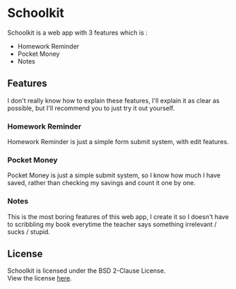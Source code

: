 # Schoolkit
Schoolkit is a web app with 3 features which is :
* Homework Reminder
* Pocket Money
* Notes

## Features
I don't really know how to explain these features, I'll explain it as clear as possible, but I'll recommend you to just try it out yourself.

### Homework Reminder

Homework Reminder is just a simple form submit system, with edit features.

### Pocket Money
Pocket Money is just a simple submit system, so I know how much I have saved, rather than checking my savings and count it one by one.

### Notes
This is the most boring features of this web app, I create it so I doesn't have to scribbling my book everytime the teacher says something irrelevant / sucks / stupid.

## License
Schoolkit is licensed under the BSD 2-Clause License. <br>
View the license [here](https://github.com/christoga/schoolkit/blob/master/LICENSE).
